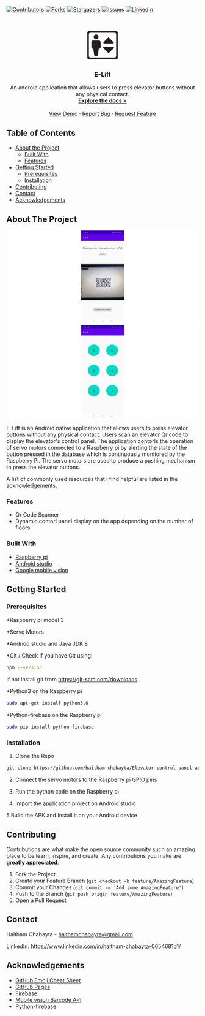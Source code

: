 
[![Contributors][contributors-shield]][contributors-url]
[![Forks][forks-shield]][forks-url]
[![Stargazers][stars-shield]][stars-url]
[![Issues][issues-shield]][issues-url]
[![LinkedIn][linkedin-shield]][linkedin-url]



<!-- PROJECT LOGO -->
<br />
<p align="center">
  <a href="https://github.com/haitham-chabayta/Elevator-control-panel-app">
     <img src="images/logo.png" alt="Logo" width="80" height="80">
 </a>

  <h3 align="center">E-Lift</h3>

  <p align="center">
    An android application that allows users to press elevator buttons without any physical contact.
    <br />
    <a href="https://github.com/haitham-chabayta/Elevator-control-panel-app"><strong>Explore the docs »</strong></a>
    <br />
    <br />
    <a href="https://youtu.be/LGrs2qq4VDg/">View Demo</a>
    ·
    <a href="https://github.com/haitham-chabayta/Elevator-control-panel-app/issues">Report Bug</a>
    ·
    <a href="https://github.com/haitham-chabayta/Elevator-control-panel-app/issues">Request Feature</a>
  </p>
</p>



<!-- TABLE OF CONTENTS -->
## Table of Contents

* [About the Project](#about-the-project)
  * [Built With](#built-with)
  * [Features](#features)
* [Getting Started](#getting-started)
  * [Prerequisites](#prerequisites)
  * [Installation](#installation)
* [Contributing](#contributing)
* [Contact](#contact)
* [Acknowledgements](#acknowledgements)



<!-- ABOUT THE PROJECT -->
## About The Project

[![Screen Shot][product-screenshot]](https://github.com/haitham-chabayta/blind-spot-detection/)
[![Screen Shot 2][product-screenshot-2]](https://github.com/haitham-chabayta/blind-spot-detection/)

E-Lift is an Android native application that allows users to press elevator buttons without any physical contact. Users scan an elevator Qr code to display the elevator's control panel. The application contorls the operation of servo motors connected to a Raspberry pi by alerting the state of the button pressed in the database which is continuously monitored by the Raspberry Pi. The servo motors are used to produce a pushing mechanism to press the elevator buttons.

A list of commonly used resources that I find helpful are listed in the acknowledgements.

### Features
* Qr Code Scanner
* Dynamic contorl panel display on the app depending on the number of floors.

### Built With
* [Raspberry pi](https://www.raspberrypi.org/)
* [Android studio](https://developer.android.com/studio)
* [Google mobile vision](https://developers.google.com/vision)

## Getting Started


### Prerequisites

*Raspberry pi model 3

*Servo Motors

*Andriod studio and Java JDK 8

*Git / Check if you have Git using:
```sh
npm --version
```
If not install git from https://git-scm.com/downloads

*Python3 on the Raspberry pi
```sh
sudo apt-get install python3.6
```

*Python-firebase on the Raspberry pi
```sh
sudo pip install python-firebase
```



### Installation

1. Clone the Repo 
```sh
git clone https://github.com/haitham-chabayta/Elevator-control-panel-app.git
```
2. Connect the servo motors to the Raspberry pi GPIO pins

3. Run the python code on the Raspberry pi

4. Import the application project on Android studio

5.Bulid the APK and Install it on your Android device


<!-- CONTRIBUTING -->
## Contributing

Contributions are what make the open source community such an amazing place to be learn, inspire, and create. Any contributions you make are **greatly appreciated**.

1. Fork the Project
2. Create your Feature Branch (`git checkout -b feature/AmazingFeature`)
3. Commit your Changes (`git commit -m 'Add some AmazingFeature'`)
4. Push to the Branch (`git push origin feature/AmazingFeature`)
5. Open a Pull Request


<!-- CONTACT -->
## Contact

Haitham Chabayta - haithamchabayta@gmail.com

LinkedIn: https://www.linkedin.com/in/haitham-chabayta-0654681b1/



<!-- ACKNOWLEDGEMENTS -->
## Acknowledgements
* [GitHub Emoji Cheat Sheet](https://www.webpagefx.com/tools/emoji-cheat-sheet)
* [GitHub Pages](https://pages.github.com)
* [Firebase](https://firebase.google.com/)
* [Mobile vision Barcode API](https://developers.google.com/vision/android/barcodes-overview)
* [Python-firebase](https://pypi.org/project/python-firebase/)



[contributors-shield]: https://img.shields.io/github/contributors/haitham-chabayta/Elevator-control-panel-app.svg?style=flat-square
[contributors-url]: https://github.com/haitham-chabayta/Elevator-control-panel-app/graphs/contributors
[forks-shield]: https://img.shields.io/github/forks/haitham-chabayta/Elevator-control-panel-app.svg?style=flat-square
[forks-url]: https://github.com/haitham-chabayta/Elevator-control-panel-app/network/members
[stars-shield]: https://img.shields.io/github/stars/haitham-chabayta/Elevator-control-panel-app.svg?style=flat-square
[stars-url]: https://github.com/haitham-chabayta/Elevator-control-panel-app/stargazers
[issues-shield]: https://img.shields.io/github/issues/haitham-chabayta/Elevator-control-panel-app.svg?style=flat-square
[issues-url]: https://github.com/haitham-chabayta/Elevator-control-panel-app/issues
[linkedin-shield]: https://img.shields.io/badge/-LinkedIn-black.svg?style=flat-square&logo=linkedin&colorB=555
[linkedin-url]: https://www.linkedin.com/in/haitham-chabayta-0654681b1/
[product-screenshot]: images/screenshot.png
[product-screenshot-2]: images/screenshot-2.png
